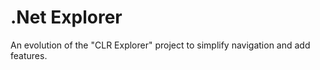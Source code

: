 # .Net Explorer

An evolution of the "CLR Explorer" project to simplify navigation and add features.
